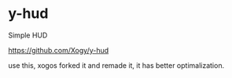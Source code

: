 # y-hud
Simple HUD

https://github.com/Xogy/y-hud

use this, xogos forked it and remade it, it has better optimalization.
